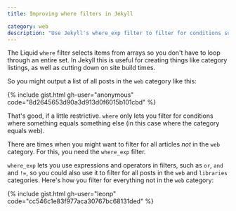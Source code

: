 ```yaml
---
title: Improving where filters in Jekyll

category: web
description: "Use Jekyll's where_exp filter to filter for conditions such as falseness. This will speed up build times and make it easier to develop more complex, useful array filters."
---
```


The Liquid `where` filter selects items from arrays so you don't have to loop through an entire set. In Jekyll this is useful for creating things like category listings, as well as cutting down on site build times.

So you might output a list of all posts in the `web` category like this:

{% include gist.html gh-user="anonymous" code="8d2645653d90a3d913d0f6015b101cbd" %}

That's good, if a little restrictive. `where` only lets you filter for conditions where something equals something else (in this case where the category equals web).

There are times when you might want to filter for all articles _not_ in the `web` category. For this, you need the `where_exp` filter.

`where_exp` lets you use expressions and operators in filters, such as `or`, `and` and `!=`, so you could also use it to filter for all posts in the `web` and `libraries` categories. Here's how you filter for everything not in the `web` category:

{% include gist.html gh-user="leonp" code="cc546c1e83f977aca30767bc68131ded" %}
